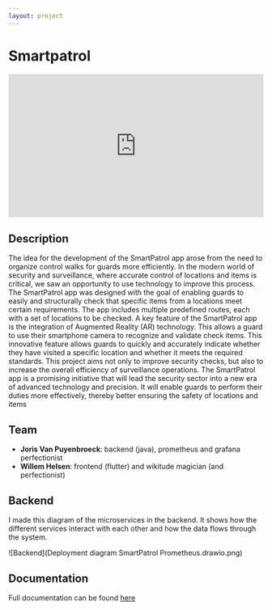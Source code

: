 ```yaml
--- 
layout: project
---
```



# Smartpatrol

<div style="position: relative; padding-bottom: 56.25%; margin-bottom: 30px; height: 0; overflow: hidden;">
  <iframe style="position: absolute; top:0; left: 0; width: 100%; height: 100%;" src="https://www.youtube.com/embed/CSnN-jPZB6c" frameborder="0" allow="accelerometer; autoplay; clipboard-write; encrypted-media; gyroscope; picture-in-picture" allowfullscreen></iframe>
</div>

## Description
The idea for the development of the SmartPatrol app arose from the need to organize control walks for guards more efficiently. In the modern world of security and surveillance, where accurate control of locations and items is critical, we saw an opportunity to use technology to improve this process.
The SmartPatrol app was designed with the goal of enabling guards to easily and structurally check that specific items from a locations meet certain requirements. The app includes multiple predefined routes, each with a set of locations to be checked.
A key feature of the SmartPatrol app is the integration of Augmented Reality (AR) technology. This allows a guard to use their smartphone camera to recognize and validate check items. This innovative feature allows guards to quickly and accurately indicate whether they have visited a specific location and whether it meets the required standards.
This project aims not only to improve security checks, but also to increase the overall efficiency of surveillance operations. The SmartPatrol app is a promising initiative that will lead the security sector into a new era of advanced technology and precision. It will enable guards to perform their duties more effectively, thereby better ensuring the safety of locations and items

## Team
- **Joris Van Puyenbroeck**: backend (java), prometheus and grafana perfectionist
- **Willem Helsen**: frontend (flutter) and wikitude magician (and perfectionist)

## Backend

I made this diagram of the microservices in the backend. It shows how the different services interact with each other and how the data flows through the system.

![Backend](Deployment diagram SmartPatrol Prometheus.drawio.png)

## Documentation
Full documentation can be found [here](https://clever-churros-6941e3.netlify.app/)

